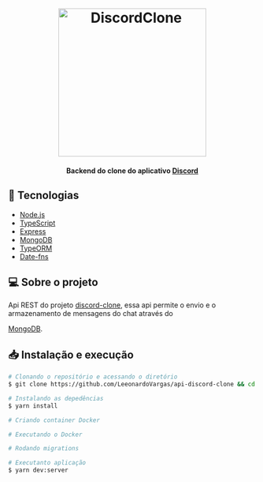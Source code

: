 <h1 align="center">
  <img alt="DiscordClone" title="DiscordClone" src="https://github.com/LeeonardoVargas/discord-clone/blob/master/.github/logo.svg" width="300px" />
</h1>

<h4 align = "center">
  Backend do clone do aplicativo <a href="https://discord.com/">Discord</a>
</h4>

## :rocket: Tecnologias

- [Node.js](https://nodejs.org/en/)
- [TypeScript](https://www.typescriptlang.org/)
- [Express](https://expressjs.com/pt-br/)
- [MongoDB](https://www.mongodb.com/)
- [TypeORM](https://typeorm.io/#/)
- [Date-fns](https://date-fns.org/)

## 💻 Sobre o projeto

Api REST do projeto [discord-clone](https://github.com/LeeonardoVargas/discord-clone), essa api permite o envio e o armazenamento de mensagens do chat através do 

[MongoDB](https://www.mongodb.com/).

## 📥 Instalação e execução

```bash
# Clonando o repositório e acessando o diretório
$ git clone https://github.com/LeeonardoVargas/api-discord-clone && cd api-discord-clone

# Instalando as depedências
$ yarn install

# Criando container Docker

# Executando o Docker

# Rodando migrations

# Executanto aplicação
$ yarn dev:server
```
